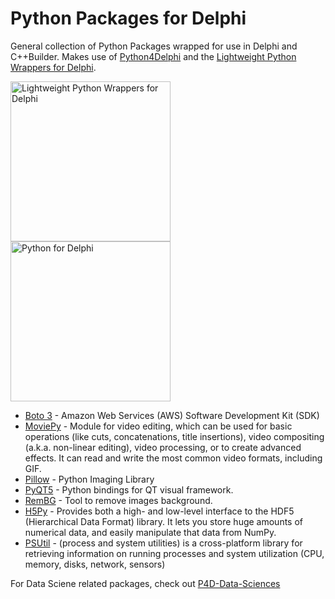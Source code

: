# Python Packages for Delphi
General collection of Python Packages wrapped for use in Delphi and C++Builder. Makes use of [Python4Delphi](https://github.com/Embarcadero/python4delphi) and the [Lightweight Python Wrappers for Delphi](https://github.com/Embarcadero/Lightweight-Python-Wrappers). 

<a href="https://github.com/Embarcadero/Lightweight-Python-Wrappers" title="Lightweight Python Wrappers for Delphi"><img height="256" src="https://user-images.githubusercontent.com/821930/184254802-675d7fa2-83e3-48ba-80f8-ab7c2cd4e544.svg" alt="Lightweight Python Wrappers for Delphi" title="Lightweight Python Wrappers for Delphi"><a href="https://github.com/Embarcadero/python4delphi" title="Python for Delphi"><img height="256" src="https://user-images.githubusercontent.com/821930/184254448-6576952b-9587-4736-9472-65f0092509b6.svg" title="Python for Delphi" alt="Python for Delphi"></a>

* [Boto 3](https://github.com/boto/boto3) - Amazon Web Services (AWS) Software Development Kit (SDK) 
* [MoviePy](https://zulko.github.io/moviepy/) - Module for video editing, which can be used for basic operations (like cuts, concatenations, title insertions), video compositing (a.k.a. non-linear editing), video processing, or to create advanced effects. It can read and write the most common video formats, including GIF.
* [Pillow](https://python-pillow.org/) - Python Imaging Library 
* [PyQT5](https://www.riverbankcomputing.com/software/pyqt/) - Python bindings for QT visual framework. 
* [RemBG](https://github.com/danielgatis/rembg) - Tool to remove images background.
* [H5Py](https://www.h5py.org/) - Provides both a high- and low-level interface to the HDF5 (Hierarchical Data Format) library. It lets you store huge amounts of numerical data, and easily manipulate that data from NumPy. 
* [PSUtil](https://github.com/giampaolo/psutil) - (process and system utilities) is a cross-platform library for retrieving information on running processes and system utilization (CPU, memory, disks, network, sensors) 

For Data Sciene related packages, check out [P4D-Data-Sciences](https://github.com/Embarcadero/P4D-Data-Sciences)

